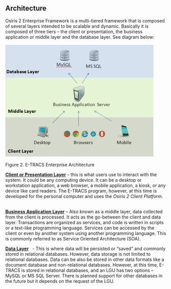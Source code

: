 ## Architecture

Osiris 2 Enterprise Framework is a multi-tiered framework that is
composed of several layers intended to be scalable and dynamic.
Basically it is composed of three tiers – the client or presentation,
the business application or middle layer and the database layer. See
diagram below:

<img src="images\image2.png" style="width:4.83333in;height:3.66667in" />

Figure 2. E-TRACS Enterprise Architecture

**<u>Client or Presentation Layer</u>** – this is what users use to
interact with the system. It could be any computing device. It can be a
desktop or workstation application, a web browser, a mobile application,
a kiosk, or any device like card readers. The E-TRACS program, however,
at this time is developed for the personal computer and uses the *Osiris
2 Client Platform*.   

**<u>Business Application Layer</u>** – Also known as a middle layer,
data collected from the client is processed. It acts as the go-between
the client and data layer. Transactions are organized as services, and
code is written in scripts or a text-like programming language. Services
can be accessed by the client or even by another system using another
programming language. This is commonly referred to as Service Oriented
Architecture (SOA). 

**<u>Data Layer</u>**   - This is where data will be persisted or
“saved” and commonly stored in relational databases. However, data
storage is not limited to relational databases. Data can be also be
stored in other data formats like a document database and non-relational
databases. However, at this time, E-TRACS is stored in relational
databases, and an LGU has two options – MySQL or MS SQL Server. There is
planned support for other databases in the future but it depends on the
request of the LGU.  
